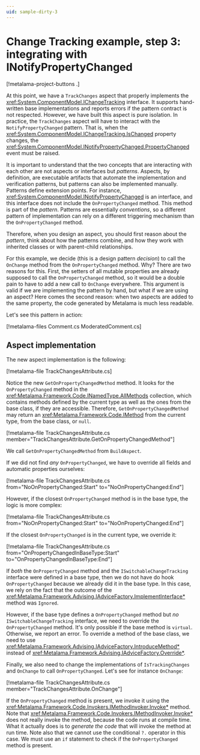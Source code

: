 ```yaml
---
uid: sample-dirty-3
---
```


# Change Tracking example, step 3: integrating with INotifyPropertyChanged

[!metalama-project-buttons .]

At this point, we have a `TrackChanges` aspect that properly implements the <xref:System.ComponentModel.IChangeTracking> interface. It supports hand-written base implementations and reports errors if the pattern contract is not respected. However, we have built this aspect is pure isolation. In practice, the `TrackChanges` aspect will have to interact with the `NotifyPropertyChanged` pattern. That is, when the <xref:System.ComponentModel.IChangeTracking.IsChanged> property changes, the <xref:System.ComponentModel.INotifyPropertyChanged.PropertyChanged> event must be raised.

It is important to understand that the two concepts that are interacting with each other are not aspects or interfaces but _patterns_. Aspects, by definition, are executable artifacts that automate the implementation and verification patterns, but patterns can also be implemented manually. Patterns define extension points. For instance, <xref:System.ComponentModel.INotifyPropertyChanged> is an interface, and this interface does not include the `OnPropertyChanged` method. This method is part of the _pattern_. Patterns are essentially _conventions_, so a different pattern of implementation can rely on a different triggering mechanism than the `OnPropertyChanged` method.

Therefore, when you design an aspect, you should first reason about the _pattern_, think about how the patterns combine, and how they work with inherited classes or with parent-child relationships.

For this example, we decide (this is a design pattern _decision_) to call the `OnChange` method from the `OnPropertyChanged` method. Why? There are two reasons for this. First, the setters of all mutable properties are already supposed to call the `OnPropertyChanged` method, so it would be a double pain to have to add a new call to `OnChange` everywhere. This argument is valid if we are implementing the pattern by hand, but what if we are using an aspect? Here comes the second reason: when two aspects are added to the same property, the code generated by Metalama is much less readable. 

Let's see this pattern in action:

[!metalama-files Comment.cs ModeratedComment.cs]


## Aspect implementation

The new aspect implementation is the following:

[!metalama-file TrackChangesAttribute.cs]

Notice the new `GetOnPropertyChangedMethod` method. It looks for the `OnPropertyChanged` method in the <xref:Metalama.Framework.Code.INamedType.AllMethods> collection, which contains methods defined by the current type as well as the ones from the base class, if they are accessible. Therefore, `GetOnPropertyChangedMethod` may return an <xref:Metalama.Framework.Code.IMethod> from the current type, from the base class, or `null`.

[!metalama-file TrackChangesAttribute.cs member="TrackChangesAttribute.GetOnPropertyChangedMethod"]

We call `GetOnPropertyChangedMethod` from `BuildAspect`. 

If we did not find _any_ `OnPropertyChanged`, we have to override all fields and automatic properties ourselves:

[!metalama-file TrackChangesAttribute.cs from="NoOnPropertyChanged:Start" to="NoOnPropertyChanged:End"]

However, if the closest `OnPropertyChanged` method is in the base type, the logic is more complex:

[!metalama-file TrackChangesAttribute.cs from="NoOnPropertyChanged:Start" to="NoOnPropertyChanged:End"]

If the closest `OnPropertyChanged` is in the current type, we override it:

[!metalama-file TrackChangesAttribute.cs from="OnPropertyChangedInBaseType:Start" to="OnPropertyChangedInBaseType:End"]

If _both_ the `OnPropertyChanged` method and the `ISwitchableChangeTracking` interface were defined in a base type, then we do not have do hook `OnPropertyChanged` because we already did it in the base type. In this case, we rely on the fact that the outcome of the <xref:Metalama.Framework.Advising.IAdviceFactory.ImplementInterface*> method was `Ignored`.

However, if the base type defines a `OnPropertyChanged` method but _no_ `ISwitchableChangeTracking` interface, we need to override the `OnPropertyChanged` method. It's only possible if the base method is `virtual`. Otherwise, we report an error. To override a method of the base class, we need to use <xref:Metalama.Framework.Advising.IAdviceFactory.IntroduceMethod*>  instead of <xref:Metalama.Framework.Advising.IAdviceFactory.Override*>.


Finally, we also need to change the implementations of `IsTrackingChanges` and `OnChange` to call `OnPropertyChanged`. Let's see for instance `OnChange`:

[!metalama-file TrackChangesAttribute.cs member="TrackChangesAttribute.OnChange"]

If the `OnPropertyChanged` method is present, we invoke it using the <xref:Metalama.Framework.Code.Invokers.IMethodInvoker.Invoke*> method. Note that <xref:Metalama.Framework.Code.Invokers.IMethodInvoker.Invoke*> does not really invoke the method, because the code runs at compile time. What it actually does is to _generate the code_ that will invoke the method at run time. Note also that we cannot use the conditional `?.` operator in this case. We must use an `if` statement to check if the `OnPropertyChanged` method is present.

